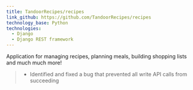 ```yaml
---
title: TandoorRecipes/recipes
link_github: https://github.com/TandoorRecipes/recipes
technology_base: Python
technologies:
  - Django
  - Django REST framework
---
```


Application for managing recipes, planning meals, building shopping
lists and much much more!

> - Identified and fixed a bug that prevented all write API calls from succeeding
